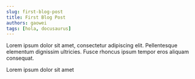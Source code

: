 ```yaml
---
slug: first-blog-post
title: First Blog Post
authors: gaowei
tags: [hola, docusaurus]
---
```


Lorem ipsum dolor sit amet, consectetur adipiscing elit. Pellentesque elementum dignissim ultricies. Fusce rhoncus ipsum tempor eros aliquam consequat.

<!-- truncate -->

Lorem ipsum dolor sit amet
